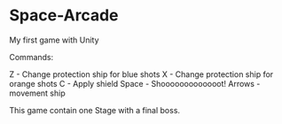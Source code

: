 # Space-Arcade
My first game with Unity

Commands:

Z - Change protection ship for blue shots
X - Change protection ship for orange shots
C - Apply shield
Space - Shooooooooooooot!
Arrows - movement ship

This game contain one Stage with a final boss.
